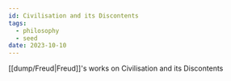 ```yaml
---
id: Civilisation and its Discontents
tags:
  - philosophy
  - seed
date: 2023-10-10
---
```


[[dump/Freud|Freud]]'s works on Civilisation and its Discontents
